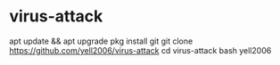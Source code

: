 # virus-attack
apt update && apt upgrade
pkg install git
git clone https://github.com/yell2006/virus-attack
cd virus-attack
bash yell2006
